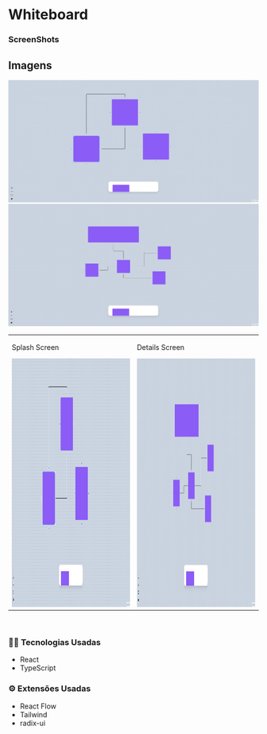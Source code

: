 # Whiteboard

<h3>ScreenShots</h3>


## Imagens
![Screenshot_1](/src/assets/preview.png "Screenshot_1")![Screenshot_3](/src/assets/preview2.png "Screenshot_2")



<table>
    <tr>
        <td valign="top">
            <p>Splash Screen</p>
            <img src="/src/assets/preview.png" height="500" width="300"/>
          </td>
          <td valign="top">
            <p>Details Screen</p>
            <img src="/src/assets/preview2.png" height="500" width="300"/>
          </td>
    </tr>
</table>
<br />



<h3>👩‍💻 Tecnologias Usadas</h3>
<ul>
    <li>React</li>
    <li>TypeScript</li>
</ul>
<h3>⚙ Extensões Usadas</h3>
<ul>
    <li>React Flow</li>
    <li>Tailwind</li>
    <li>radix-ui</li>
</ul>
